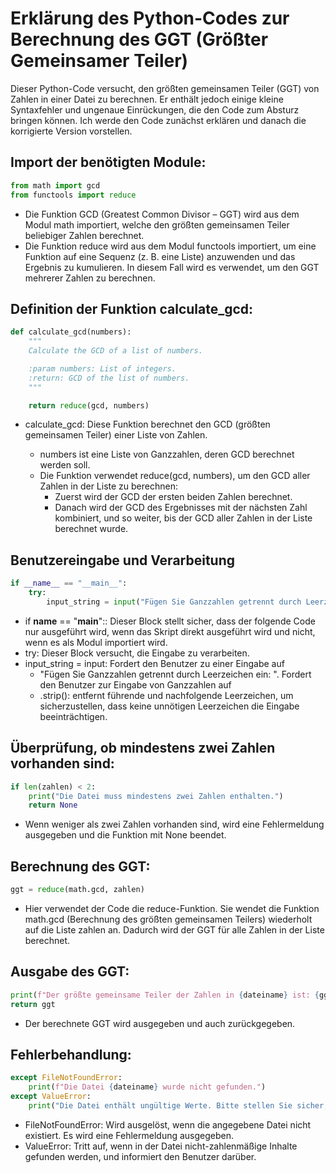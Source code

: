 # Erklärung des Python-Codes zur Berechnung des GGT (Größter Gemeinsamer Teiler)

Dieser Python-Code versucht, den größten gemeinsamen Teiler (GGT) von Zahlen in einer Datei zu berechnen. Er enthält jedoch einige kleine Syntaxfehler und ungenaue Einrückungen, die den Code zum Absturz bringen können. Ich werde den Code zunächst erklären und danach die korrigierte Version vorstellen.

## Import der benötigten Module:

```python
from math import gcd
from functools import reduce
```

- Die Funktion GCD (Greatest Common Divisor – GGT) wird aus dem Modul math importiert, welche den größten gemeinsamen Teiler beliebiger Zahlen berechnet.
- Die Funktion reduce wird aus dem Modul functools importiert, um eine Funktion auf eine Sequenz (z. B. eine Liste) anzuwenden und das Ergebnis zu kumulieren. In diesem Fall wird es verwendet, um den GGT mehrerer Zahlen zu berechnen.



## Definition der Funktion calculate_gcd:

```python
def calculate_gcd(numbers):
    """
    Calculate the GCD of a list of numbers.

    :param numbers: List of integers.
    :return: GCD of the list of numbers.
    """

    return reduce(gcd, numbers)
```

- calculate_gcd: Diese Funktion berechnet den GCD (größten gemeinsamen Teiler) einer Liste von Zahlen.

    - numbers ist eine Liste von Ganzzahlen, deren GCD berechnet werden soll.
    - Die Funktion verwendet reduce(gcd, numbers), um den GCD aller Zahlen in der Liste zu berechnen:
       - Zuerst wird der GCD der ersten beiden Zahlen berechnet.
       - Danach wird der GCD des Ergebnisses mit der nächsten Zahl kombiniert, und so weiter, bis der GCD aller Zahlen in der Liste berechnet wurde.

## Benutzereingabe und Verarbeitung

```python
if __name__ == "__main__":
    try:
        input_string = input("Fügen Sie Ganzzahlen getrennt durch Leerzeichen ein: ").strip()
```

- if __name__ == "__main__":: Dieser Block stellt sicher, dass der folgende Code nur ausgeführt wird, wenn das Skript direkt ausgeführt wird und nicht, wenn es als Modul importiert wird.
- try: Dieser Block versucht, die Eingabe zu verarbeiten. 
- input_string = input: Fordert den Benutzer zu einer Eingabe auf
  - "Fügen Sie Ganzzahlen getrennt durch Leerzeichen ein: ". Fordert den Benutzer zur Eingabe von Ganzzahlen auf
  - .strip(): entfernt führende und nachfolgende Leerzeichen, um sicherzustellen, dass keine unnötigen Leerzeichen die Eingabe beeinträchtigen.

    

## Überprüfung, ob mindestens zwei Zahlen vorhanden sind:

```python
if len(zahlen) < 2:
    print("Die Datei muss mindestens zwei Zahlen enthalten.")
    return None
```

- Wenn weniger als zwei Zahlen vorhanden sind, wird eine Fehlermeldung ausgegeben und die Funktion mit None beendet.

## Berechnung des GGT:

```python
ggt = reduce(math.gcd, zahlen)
```

- Hier verwendet der Code die reduce-Funktion. Sie wendet die Funktion math.gcd (Berechnung des größten gemeinsamen Teilers) wiederholt auf die Liste zahlen an. Dadurch wird der GGT für alle Zahlen in der Liste berechnet.

## Ausgabe des GGT:

```python
print(f"Der größte gemeinsame Teiler der Zahlen in {dateiname} ist: {ggt}")
return ggt
```

- Der berechnete GGT wird ausgegeben und auch zurückgegeben.

## Fehlerbehandlung:

```python
except FileNotFoundError:
    print(f"Die Datei {dateiname} wurde nicht gefunden.")
except ValueError:
    print("Die Datei enthält ungültige Werte. Bitte stellen Sie sicher, dass alle Zeilen Zahlen enthalten.")
```

- FileNotFoundError: Wird ausgelöst, wenn die angegebene Datei nicht existiert. Es wird eine Fehlermeldung ausgegeben.
- ValueError: Tritt auf, wenn in der Datei nicht-zahlenmäßige Inhalte gefunden werden, und informiert den Benutzer darüber.